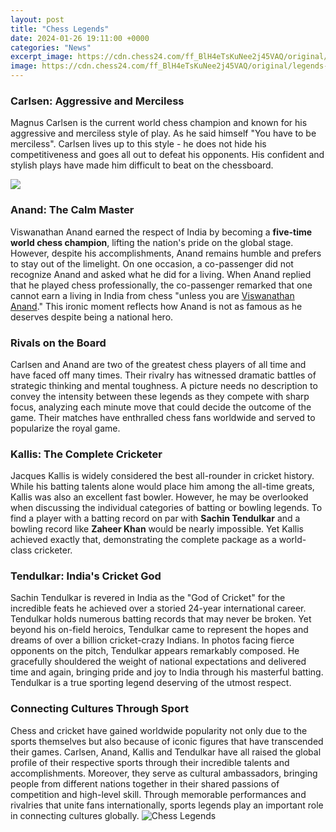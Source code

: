 ```yaml
---
layout: post
title: "Chess Legends"
date: 2024-01-26 19:11:00 +0000
categories: "News"
excerpt_image: https://cdn.chess24.com/ff_BlH4eTsKuNee2j45VAQ/original/legends-of-chess-news.jpg
image: https://cdn.chess24.com/ff_BlH4eTsKuNee2j45VAQ/original/legends-of-chess-news.jpg
---
```


### Carlsen: Aggressive and Merciless    
Magnus Carlsen is the current world chess champion and known for his aggressive and merciless style of play. As he said himself "You have to be merciless". Carlsen lives up to this style - he does not hide his competitiveness and goes all out to defeat his opponents. His confident and stylish plays have made him difficult to beat on the chessboard.  

![](https://cdni.rbth.com/rbthmedia/images/2020.12/original/5fc8f61f85600a62d3216a18.jpg)
### Anand: The Calm Master
Viswanathan Anand earned the respect of India by becoming a **five-time world chess champion**, lifting the nation's pride on the global stage. However, despite his accomplishments, Anand remains humble and prefers to stay out of the limelight. On one occasion, a co-passenger did not recognize Anand and asked what he did for a living. When Anand replied that he played chess professionally, the co-passenger remarked that one cannot earn a living in India from chess "unless you are [Viswanathan Anand](https://store.fi.io.vn/womens-cow-mom-cute-womens-70s-80s-retro-style-sunset-moo-moo-lover-v-neck-t-shirt/men&)." This ironic moment reflects how Anand is not as famous as he deserves despite being a national hero.
### Rivals on the Board
Carlsen and Anand are two of the greatest chess players of all time and have faced off many times. Their rivalry has witnessed dramatic battles of strategic thinking and mental toughness. A picture needs no description to convey the intensity between these legends as they compete with sharp focus, analyzing each minute move that could decide the outcome of the game. Their matches have enthralled chess fans worldwide and served to popularize the royal game.
### Kallis: The Complete Cricketer    
Jacques Kallis is widely considered the best all-rounder in cricket history. While his batting talents alone would place him among the all-time greats, Kallis was also an excellent fast bowler. However, he may be overlooked when discussing the individual categories of batting or bowling legends. To find a player with a batting record on par with **Sachin Tendulkar** and a bowling record like **Zaheer Khan** would be nearly impossible. Yet Kallis achieved exactly that, demonstrating the complete package as a world-class cricketer.
### Tendulkar: India's Cricket God
Sachin Tendulkar is revered in India as the "God of Cricket" for the incredible feats he achieved over a storied 24-year international career. Tendulkar holds numerous batting records that may never be broken. Yet beyond his on-field heroics, Tendulkar came to represent the hopes and dreams of over a billion cricket-crazy Indians. In photos facing fierce opponents on the pitch, Tendulkar appears remarkably composed. He gracefully shouldered the weight of national expectations and delivered time and again, bringing pride and joy to India through his masterful batting. Tendulkar is a true sporting legend deserving of the utmost respect.
### Connecting Cultures Through Sport
Chess and cricket have gained worldwide popularity not only due to the sports themselves but also because of iconic figures that have transcended their games. Carlsen, Anand, Kallis and Tendulkar have all raised the global profile of their respective sports through their incredible talents and accomplishments. Moreover, they serve as cultural ambassadors, bringing people from different nations together in their shared passions of competition and high-level skill. Through memorable performances and rivalries that unite fans internationally, sports legends play an important role in connecting cultures globally.
![Chess Legends](https://cdn.chess24.com/ff_BlH4eTsKuNee2j45VAQ/original/legends-of-chess-news.jpg)